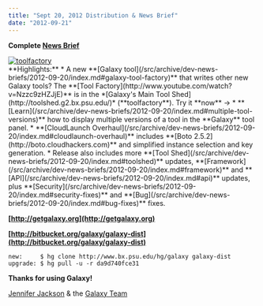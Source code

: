 ```yaml
---
title: "Sept 20, 2012 Distribution & News Brief"
date: "2012-09-21"
---
```

**Complete [News Brief](/src/archive/dev-news-briefs/2012-09-20/index.md)**
<div class='right'><a href='/src/archive/dev-news-briefs/2012-09-20/index.md'><img src="/src/images/news-graphics/2012_09_20_toolfactory-small.png" alt="toolfactory" /></a></div>
**Highlights:**
* A new **[Galaxy tool](/src/archive/dev-news-briefs/2012-09-20/index.md#galaxy-tool-factory)** that writes other new Galaxy tools? The **[Tool Factory](http://www.youtube.com/watch?v=Nzzc9zHZJjE)** is in the *[Galaxy's Main Tool Shed](http://toolshed.g2.bx.psu.edu/)* (**toolfactory**). Try it **now** ->
* **[Learn](/src/archive/dev-news-briefs/2012-09-20/index.md#multiple-tool-versions)** how to display multiple versions of a tool in the **Galaxy** tool panel. 
* **[CloudLaunch Overhaul](/src/archive/dev-news-briefs/2012-09-20/index.md#cloudlaunch-overhaul)** includes **[Boto 2.5.2](http://boto.cloudhackers.com)** and simplified instance selection and key generation.
* Release also includes more **[Tool Shed](/src/archive/dev-news-briefs/2012-09-20/index.md#toolshed)** updates, **[Framework](/src/archive/dev-news-briefs/2012-09-20/index.md#framework)** and **[API](/src/archive/dev-news-briefs/2012-09-20/index.md#api)** updates, plus **[Security](/src/archive/dev-news-briefs/2012-09-20/index.md#security-fixes)** and **[Bug](/src/archive/dev-news-briefs/2012-09-20/index.md#bug-fixes)** fixes.

**[http://getgalaxy.org](http://getgalaxy.org)**

**[http://bitbucket.org/galaxy/galaxy-dist](http://bitbucket.org/galaxy/galaxy-dist)**
```
new:     $ hg clone http://www.bx.psu.edu/hg/galaxy galaxy-dist
upgrade: $ hg pull -u -r da9d740fce31
```


**Thanks for using Galaxy!**

[Jennifer Jackson](/src/people/jennifer-jackson/index.md) & the [Galaxy Team](/src/galaxy-team/index.md)
